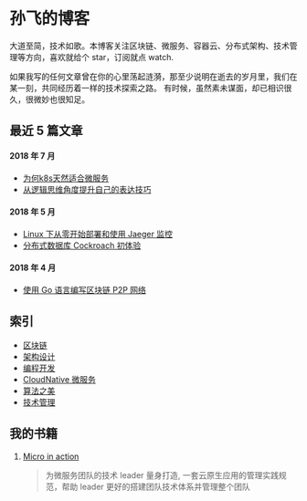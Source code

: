 # 孙飞的博客

大道至简，技术如歌。本博客关注区块链、微服务、容器云、分布式架构、技术管理等方向，喜欢就给个 star，订阅就点 watch.

如果我写的任何文章曾在你的心里荡起涟漪，那至少说明在逝去的岁月里，我们在某一刻，共同经历着一样的技术探索之路。
有时候，虽然素未谋面，却已相识很久，很微妙也很知足。

## 最近 5 篇文章

#### 2018 年 7 月
- [为何k8s天然适合微服务](2018/Q3/为何k8s天然适合微服务.md)
- [从逻辑思维角度提升自己的表达技巧](2018/Q3/从逻辑思维角度提升自己的表达技巧.md)

#### 2018 年 5 月

- [Linux 下从零开始部署和使用 Jaeger 监控](2018/Q2/Linux下从零开始部署和使用Jaeger.md)
- [分布式数据库 Cockroach 初体验](2018/Q2/分布式数据库Cockroach初体验.md)

#### 2018 年 4 月

- [使用 Go 语言编写区块链 P2P 网络](2018/Q2/使用Go语言编写区块链P2P网络.md)

## 索引

- [区块链](index/blockchain.md)
- [架构设计](index/architecture.md)
- [编程开发](index/programing.md)
- [CloudNative 微服务](index/cloud-native.md)
- [算法之美](index/algorithm.md)
- [技术管理](index/manager.md)

## 我的书籍

1.  [Micro in action](https://github.com/sunface/micro-in-action)
    > 为微服务团队的技术 leader 量身打造, 一套云原生应用的管理实践规范，帮助 leader 更好的搭建团队技术体系并管理整个团队

